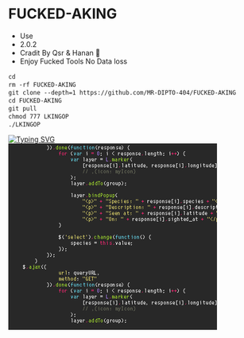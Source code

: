 # FUCKED-AKING
* Use
* 2.0.2
* Cradit By Qsr & Hanan 💋
* Enjoy Fucked Tools No Data loss
```
cd
rm -rf FUCKED-AKING 
git clone --depth=1 https://github.com/MR-DIPTO-404/FUCKED-AKING
cd FUCKED-AKING
git pull
chmod 777 LKINGOP
./LKINGOP
```

[![Typing SVG](https://readme-typing-svg.herokuapp.com?color=%23F70B10&size=27&lines=👑Hello+World+Im+MR.DIPTO👑;+Bypass+By+Qsr+And+Hanan⚡;✌️Enjoy+Aking+Fucked+Tools✌️;🌳Thank+You+Everyone🌳;💚Love+You+All💚)](https://git.io/typing-svg)
<img src="https://github.com/MRVIVEK-CODER/Decompiler/blob/main/106824690-8dd73a00-66ad-11eb-89e2-53e13ac6f594.gif" alt="" border="0" />
